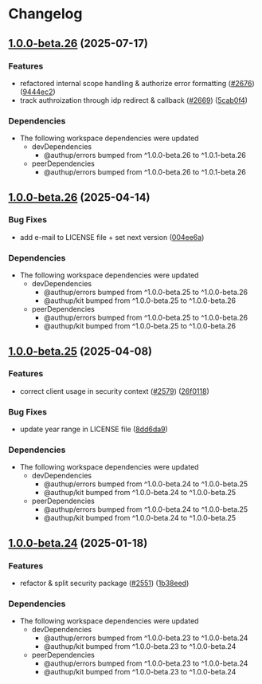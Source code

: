 # Changelog

## [1.0.0-beta.26](https://github.com/authup/authup/compare/v1.0.0-beta.26...v1.0.0-beta.26) (2025-07-17)


### Features

* refactored internal scope handling & authorize error formatting ([#2676](https://github.com/authup/authup/issues/2676)) ([9444ec2](https://github.com/authup/authup/commit/9444ec23a12e00c3397eda2bb28cbc08193f9a69))
* track authroization through idp redirect & callback ([#2669](https://github.com/authup/authup/issues/2669)) ([5cab0f4](https://github.com/authup/authup/commit/5cab0f405c2d9361f62d1aeb03f83fe8e23c7326))


### Dependencies

* The following workspace dependencies were updated
  * devDependencies
    * @authup/errors bumped from ^1.0.0-beta.26 to ^1.0.1-beta.26
  * peerDependencies
    * @authup/errors bumped from ^1.0.0-beta.26 to ^1.0.1-beta.26

## [1.0.0-beta.26](https://github.com/authup/authup/compare/v1.0.0-beta.25...v1.0.0-beta.26) (2025-04-14)


### Bug Fixes

* add e-mail to LICENSE file + set next version ([004ee6a](https://github.com/authup/authup/commit/004ee6a2a7fb93506535c8baeebff5981667036a))


### Dependencies

* The following workspace dependencies were updated
  * devDependencies
    * @authup/errors bumped from ^1.0.0-beta.25 to ^1.0.0-beta.26
    * @authup/kit bumped from ^1.0.0-beta.25 to ^1.0.0-beta.26
  * peerDependencies
    * @authup/errors bumped from ^1.0.0-beta.25 to ^1.0.0-beta.26
    * @authup/kit bumped from ^1.0.0-beta.25 to ^1.0.0-beta.26

## [1.0.0-beta.25](https://github.com/authup/authup/compare/v1.0.0-beta.24...v1.0.0-beta.25) (2025-04-08)


### Features

* correct client usage in security context ([#2579](https://github.com/authup/authup/issues/2579)) ([26f0118](https://github.com/authup/authup/commit/26f0118184c98bf04f499d19526b1cf0d034cad6))


### Bug Fixes

* update year range in LICENSE file ([8dd6da9](https://github.com/authup/authup/commit/8dd6da98cbfd8f910397de7391402af1e7517cc9))


### Dependencies

* The following workspace dependencies were updated
  * devDependencies
    * @authup/errors bumped from ^1.0.0-beta.24 to ^1.0.0-beta.25
    * @authup/kit bumped from ^1.0.0-beta.24 to ^1.0.0-beta.25
  * peerDependencies
    * @authup/errors bumped from ^1.0.0-beta.24 to ^1.0.0-beta.25
    * @authup/kit bumped from ^1.0.0-beta.24 to ^1.0.0-beta.25

## [1.0.0-beta.24](https://github.com/authup/authup/compare/v1.0.0-beta.23...v1.0.0-beta.24) (2025-01-18)


### Features

* refactor & split security package ([#2551](https://github.com/authup/authup/issues/2551)) ([1b38eed](https://github.com/authup/authup/commit/1b38eed204658cdde11b92f93027b843f47f43bf))


### Dependencies

* The following workspace dependencies were updated
  * devDependencies
    * @authup/errors bumped from ^1.0.0-beta.23 to ^1.0.0-beta.24
    * @authup/kit bumped from ^1.0.0-beta.23 to ^1.0.0-beta.24
  * peerDependencies
    * @authup/errors bumped from ^1.0.0-beta.23 to ^1.0.0-beta.24
    * @authup/kit bumped from ^1.0.0-beta.23 to ^1.0.0-beta.24
